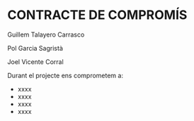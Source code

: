 # CONTRACTE DE COMPROMÍS
Guillem Talayero Carrasco

Pol Garcia Sagristà

Joel Vicente Corral


Durant el projecte ens comprometem a:

<ul>
  <li> xxxx </li>
  <li> xxxx </li>
  <li> xxxx </li>
  <li> xxxx </li>
</ul>
